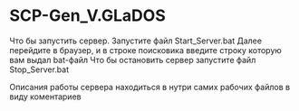 # SCP-Gen_V.GLaDOS

Что бы запустить сервер. Запустите файл Start_Server.bat 
Далее перейдите в браузер, и в строке поисковика введите строку которую вам выдал bat-файл
Что бы остановить сервер запустите файл Stop_Server.bat

Описания работы сервера находиться в нутри самих рабочих файлов в виду коментариев